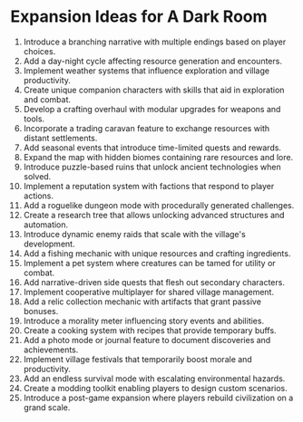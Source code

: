 # Expansion Ideas for A Dark Room

1. Introduce a branching narrative with multiple endings based on player choices.
2. Add a day-night cycle affecting resource generation and encounters.
3. Implement weather systems that influence exploration and village productivity.
4. Create unique companion characters with skills that aid in exploration and combat.
5. Develop a crafting overhaul with modular upgrades for weapons and tools.
6. Incorporate a trading caravan feature to exchange resources with distant settlements.
7. Add seasonal events that introduce time-limited quests and rewards.
8. Expand the map with hidden biomes containing rare resources and lore.
9. Introduce puzzle-based ruins that unlock ancient technologies when solved.
10. Implement a reputation system with factions that respond to player actions.
11. Add a roguelike dungeon mode with procedurally generated challenges.
12. Create a research tree that allows unlocking advanced structures and automation.
13. Introduce dynamic enemy raids that scale with the village's development.
14. Add a fishing mechanic with unique resources and crafting ingredients.
15. Implement a pet system where creatures can be tamed for utility or combat.
16. Add narrative-driven side quests that flesh out secondary characters.
17. Implement cooperative multiplayer for shared village management.
18. Add a relic collection mechanic with artifacts that grant passive bonuses.
19. Introduce a morality meter influencing story events and abilities.
20. Create a cooking system with recipes that provide temporary buffs.
21. Add a photo mode or journal feature to document discoveries and achievements.
22. Implement village festivals that temporarily boost morale and productivity.
23. Add an endless survival mode with escalating environmental hazards.
24. Create a modding toolkit enabling players to design custom scenarios.
25. Introduce a post-game expansion where players rebuild civilization on a grand scale.
